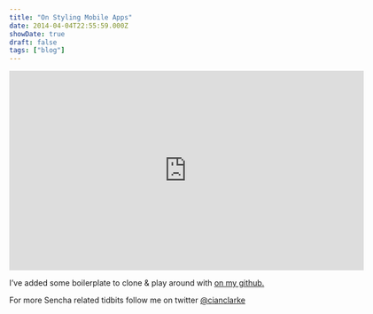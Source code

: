 ```yaml
---
title: "On Styling Mobile Apps"
date: 2014-04-04T22:55:59.000Z
showDate: true
draft: false
tags: ["blog"]
---
```



<iframe allowfullscreen="" frameborder="0" height="360" src="http://www.youtube.com/embed/Ks5bh6Zvy4o?feature=oembed" width="640"></iframe>

I’ve added some boilerplate to clone & play around with [on my github.](https://github.com/cianclarke/Styling-Sencha-Touch-Boilerplate)

For more Sencha related tidbits follow me on twitter [@cianclarke](http://www.twitter.com/cianclarke)



